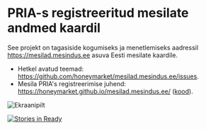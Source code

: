 # PRIA-s registreeritud mesilate andmed kaardil

See projekt on tagasiside kogumiseks ja menetlemiseks aadressil https://mesilad.mesindus.ee asuva Eesti mesilate kaardile. 
* Hetkel avatud teemad: https://github.com/honeymarket/mesilad.mesindus.ee/issues. 
* Mesila PRIA's registreerimise juhend: https://honeymarket.github.io/mesilad.mesindus.ee/ ([kood](index.html)).

![Ekraanipilt](https://github.com/honeymarket/mesilad.mesindus.ee/raw/master/Screenshot%20from%202016-12-09%2023-21-14.png)

[![Stories in Ready](https://badge.waffle.io/honeymarket/mesilad.mesindus.ee.png?label=ready&title=Ready)](https://waffle.io/honeymarket/mesilad.mesindus.ee)
